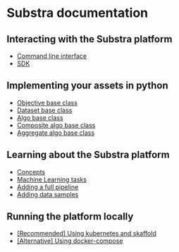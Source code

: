 # Substra documentation

## Interacting with the Substra platform

- [Command line interface](../references/cli.md)
- [SDK](../references/sdk.md)

## Implementing your assets in python

- [Objective base class](https://github.com/SubstraFoundation/substra-tools/blob/dev/docs/api.md#metrics)
- [Dataset base class](https://github.com/SubstraFoundation/substra-tools/blob/dev/docs/api.md#opener)
- [Algo base class](https://github.com/SubstraFoundation/substra-tools/blob/master/docs/api.md#algo)
- [Composite algo base class](https://github.com/SubstraFoundation/substra-tools/blob/master/docs/api.md#compositealgo)
- [Aggregate algo base class](https://github.com/SubstraFoundation/substra-tools/blob/master/docs/api.md#aggregatealgo)

## Learning about the Substra platform

- [Concepts](./concepts.md)
- [Machine Learning tasks](./ml_tasks.md)
- [Adding a full pipeline](./full_pipeline_workflow.md)
- [Adding data samples](./add_data_samples.md)

## Running the platform locally

- [[Recommended] Using kubernetes and skaffold](./local_install_skaffold.md)
- [[Alternative] Using docker-compose](./local_install_docker_compose.md)
